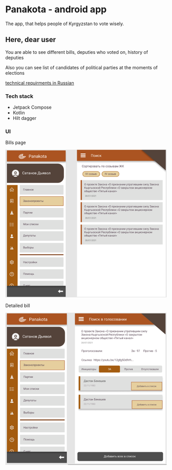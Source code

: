 # Panakota - android app

The app, that helps people of Kyrgyzstan to vote wisely. 

## Here, dear user
You are able to see different bills, deputies who voted on, history of deputies

Also you can see list of candidates of political parties at the moments of elections

[technical requirments in Russian](https://docs.google.com/document/d/1IJXPLg5ArQ5ZOlAEH5wkuq_is5oPhWrLDpcZP0dN5Lk/edit?usp=sharing)
### Tech stack
* Jetpack Compose
* Kotlin
* Hilt dagger

### UI
Bills page

![File](git-photos/file.png)

Detailed bill

![Detailed Bill](git-photos/detailed_bill.png)
